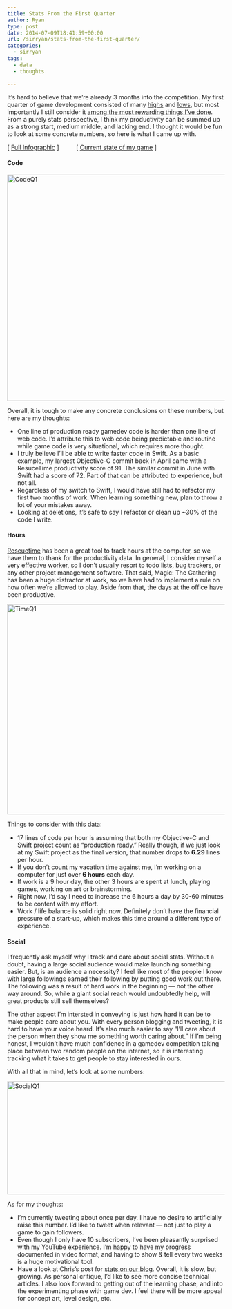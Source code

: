 ```yaml
---
title: Stats From the First Quarter
author: Ryan
type: post
date: 2014-07-09T18:41:59+00:00
url: /sirryan/stats-from-the-first-quarter/
categories:
  - sirryan
tags:
  - data
  - thoughts

---
```

It&#8217;s hard to believe that we&#8217;re already 3 months into the competition. My first quarter of game development consisted of many <a href="http://battleofbrothers.com/sirryan/the-shaping-of-a-game" target="_blank">highs</a> and <a href="http://battleofbrothers.com/sirryan/its-not-all-sunshine-and-rainbows" target="_blank">lows</a>, but most importantly I still consider it <a href="http://battleofbrothers.com/sirryan/possibly-the-most-fun-ive-had-professionally" target="_blank">among the most rewarding things I&#8217;ve done</a>. From a purely stats perspective, I think my productivity can be summed up as a strong start, medium middle, and lacking end. I thought it would be fun to look at some concrete numbers, so here is what I came up with.
<!--more-->

[ <a href="http://t.co/aIlXQjHDEy" target="_blank">Full Infographic</a> ]          [ <a href="https://www.youtube.com/watch?v=awgofqGLrLY" target="_blank">Current state of my game</a> ]

#### Code

<div class="inlineimg">
  <img class="alignnone size-large wp-image-810" src="/wp-content/uploads/2014/07/CodeQ1-1-1024x860.png" alt="CodeQ1" width="625" height="524" srcset="/wp-content/uploads/2014/07/CodeQ1-1-1024x860.png 1024w, /wp-content/uploads/2014/07/CodeQ1-1-300x252.png 300w, /wp-content/uploads/2014/07/CodeQ1-1-768x645.png 768w, /wp-content/uploads/2014/07/CodeQ1-1.png 1250w" sizes="(max-width: 625px) 100vw, 625px" />
</div>

Overall, it is tough to make any concrete conclusions on these numbers, but here are my thoughts:

  * One line of production ready gamedev code is harder than one line of web code. I&#8217;d attribute this to web code being predictable and routine while game code is very situational, which requires more thought.
  * I truly believe I&#8217;ll be able to write faster code in Swift. As a basic example, my largest Objective-C commit back in April came with a ResuceTime productivity score of 91. The similar commit in June with Swift had a score of 72. Part of that can be attributed to experience, but not all.
  * Regardless of my switch to Swift, I would have still had to refactor my first two months of work. When learning something new, plan to throw a lot of your mistakes away.
  * Looking at deletions, it&#8217;s safe to say I refactor or clean up ~30% of the code I write.

#### Hours

<a href="https://www.rescuetime.com" target="_blank">Rescuetime</a> has been a great tool to track hours at the computer, so we have them to thank for the productivity data. In general, I consider myself a very effective worker, so I don&#8217;t usually resort to todo lists, bug trackers, or any other project management software. That said, Magic: The Gathering has been a huge distractor at work, so we have had to implement a rule on how often we&#8217;re allowed to play. Aside from that, the days at the office have been productive.

<div class="inlineimg">
  <img class="alignnone size-large wp-image-821" src="/wp-content/uploads/2014/07/TimeQ1-1-1024x798.png" alt="TimeQ1" width="625" height="487" />
</div>

Things to consider with this data:

  * 17 lines of code per hour is assuming that both my Objective-C and Swift project count as &#8220;production ready.&#8221; Really though, if we just look at my Swift project as the final version, that number drops to **6.29** lines per hour.
  * If you don&#8217;t count my vacation time against me, I&#8217;m working on a computer for just over **6 hours** each day.
  * If work is a 9 hour day, the other 3 hours are spent at lunch, playing games, working on art or brainstorming.
  * Right now, I&#8217;d say I need to increase the 6 hours a day by 30-60 minutes to be content with my effort.
  * Work / life balance is solid right now. Definitely don&#8217;t have the financial pressure of a start-up, which makes this time around a different type of experience.

#### Social

I frequently ask myself why I track and care about social stats. Without a doubt, having a large social audience would make launching something easier. But, is an audience a necessity? I feel like most of the people I know with large followings earned their following by putting good work out there. The following was a result of hard work in the beginning &#8212; not the other way around. So, while a giant social reach would undoubtedly help, will great products still sell themselves?

The other aspect I&#8217;m intersted in conveying is just how hard it can be to make people care about you. With every person blogging and tweeting, it is hard to have your voice heard. It&#8217;s also much easier to say &#8220;I&#8217;ll care about the person when they show me something worth caring about.&#8221; If I&#8217;m being honest, I wouldn&#8217;t have much confidence in a gamedev competition taking place between two random people on the internet, so it is interesting tracking what it takes to get people to stay interested in ours.

With all that in mind, let&#8217;s look at some numbers:

<div class="inlineimg">
  <img class="alignnone size-large wp-image-828" src="/wp-content/uploads/2014/07/SocialQ1-1024x430.png" alt="SocialQ1" width="625" height="262" srcset="/wp-content/uploads/2014/07/SocialQ1-1024x430.png 1024w, /wp-content/uploads/2014/07/SocialQ1-300x126.png 300w, /wp-content/uploads/2014/07/SocialQ1-768x323.png 768w, /wp-content/uploads/2014/07/SocialQ1.png 1250w" sizes="(max-width: 625px) 100vw, 625px" />
</div>

As for my thoughts:

  * I&#8217;m currently tweeting about once per day. I have no desire to artificially raise this number. I&#8217;d like to tweet when relevant &#8212; not just to play a game to gain followers.
  * Even though I only have 10 subscribers, I&#8217;ve been pleasantly surprised with my YouTube experience. I&#8217;m happy to have my progress documented in video format, and having to show & tell every two weeks is a huge motivational tool.
  * Have a look at Chris&#8217;s post for <a href="http://battleofbrothers.com/sirchris/3-months-of-game-development-statistics" target="_blank">stats on our blog</a>. Overall, it is slow, but growing. As personal critique, I&#8217;d like to see more concise technical articles. I also look forward to getting out of the learning phase, and into the experimenting phase with game dev. I feel there will be more appeal for concept art, level design, etc.